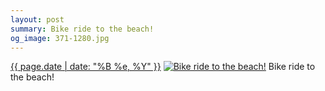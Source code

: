 ```yaml
---
layout: post
summary: Bike ride to the beach!
og_image: 371-1280.jpg
---
```


<p>
  <time><a href="/371">{{ page.date | date: "%B %e, %Y" }}</a></time>
  <a href="/371"><img src="{{ site.assets_url }}/371-640.jpg" srcset="{{ site.assets_url }}/371-1280.jpg 1280w, {{ site.assets_url }}/371-960.jpg 960w, {{ site.assets_url }}/371-640.jpg 640w, {{ site.assets_url }}/371-320.jpg 320w" sizes="(min-width: 700px) 50vw, calc(100vw - 2rem)" alt="Bike ride to the beach!" /></a>
  <span>Bike ride to the beach!</span>
</p>
